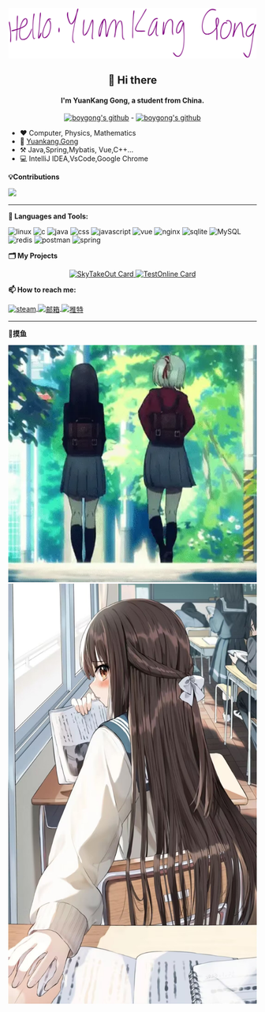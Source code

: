 ![hiim-yuankang-gong](./assets/helloyuankang-gong.svg)



<div align="center">
    <h2>👋 Hi there</h2>
    <h4>
        I'm YuanKang Gong, a student from China.
    </h4>
    <a href="#"><img src="https://github-readme-streak-stats.herokuapp.com?user=boygong&theme=tokyonight" alt="boygong's github" width="50%"/></a>
    -
    <a href='#'>
    	<img src="https://github-readme-stats.vercel.app/api?username=boygong&show_icons=true&theme=tokyonight" alt="boygong's github" width="47%" />
    </a>
</div>

-   :heart: Computer, Physics, Mathematics
-   :email: [Yuankang.Gong](mailto:2270499893@qq.com)
-   :hammer_and_pick: Java,Spring,Mybatis, Vue,C++...
-   :computer: IntelliJ IDEA,VsCode,Google Chrome

**:bulb:Contributions**

<img src="https://github-readme-activity-graph.vercel.app/graph?username=boygong&theme=dracula"/>

------

**🌈 Languages and Tools:**

<div>
<img src="https://www.vectorlogo.zone/logos/linux/linux-icon.svg" alt="linux" width="40" height="40"/>
    <img src="https://cdn.jsdelivr.net/gh/devicons/devicon/icons/c/c-original.svg" alt="c" width="40" height="40"/>
    <img src="https://cdn.jsdelivr.net/gh/devicons/devicon/icons/java/java-original.svg" alt="java" width="40" height="40"/>
    <img src="https://cdn.jsdelivr.net/gh/devicons/devicon@master/icons/css3/css3-original-wordmark.svg" alt="css" width="40" height="40"/>
    <img src="https://cdn.jsdelivr.net/gh/devicons/devicon/icons/javascript/javascript-original.svg" alt="javascript" width="40" height="40"/>
    <img src="https://cdn.jsdelivr.net/gh/devicons/devicon/icons/vuejs/vuejs-original.svg" alt="vue" width="40" height="40"/>
    <img src="https://www.vectorlogo.zone/logos/nginx/nginx-icon.svg" alt="nginx" width="40" height="40"/>
    <img src="https://www.vectorlogo.zone/logos/sqlite/sqlite-icon.svg" alt="sqlite" width="40" height="40"/>
    <img src="https://cdn.jsdelivr.net/gh/devicons/devicon/icons/mysql/mysql-original.svg" alt="MySQL" width="40" height="40"/>
    <img src="https://cdn.jsdelivr.net/gh/devicons/devicon@master/icons/redis/redis-original.svg" alt="redis" width="40" height="40"/>
    <img src="https://www.vectorlogo.zone/logos/getpostman/getpostman-icon.svg" alt="postman" width="40" height="40"/>
    <img src="https://www.vectorlogo.zone/logos/springio/springio-icon.svg" alt="spring" width="40" height="40"/>
</div>


**🗂️ My Projects**

<div align="center">
    <a href="https://github.com/boygong/sky-take-out">
    	<img src="https://github-readme-stats.vercel.app/api/pin/?username=boygong&repo=sky-take-out&theme=tokyonight" alt="SkyTakeOut Card" width="45%"/>
    </a>
    <a href="https://github.com/boygong/test-online">
    	<img src="https://github-readme-stats.vercel.app/api/pin/?username=boygong&repo=test-online&theme=tokyonight" alt="TestOnline Card" width="45%"/>
    </a>
</div>


**📫 How to reach me:**

<p>
  <a href="https://steamcommunity.com/profiles/76561199181241184/" target="blank">
    <img align="center" src="https://www.vectorlogo.zone/logos/steampowered/steampowered-icon.svg" alt="steam" height="30" width="30" />
  </a>
  <a href="mailto:2270499893@qq.com" target="blank">
    <img align="center" src="https://www.vectorlogo.zone/logos/gmail/gmail-icon.svg" alt="邮箱" height="30" width="30" />
  </a>
  <a href="https://twitter.com/fish_toast37217" target="blank">
    <img align="center" src="https://www.vectorlogo.zone/logos/twitter/twitter-tile.svg" alt="推特" height="30" width="30" />
  </a>
</p>

------

:dart:**摸鱼**

<img src="./assets/qianshu.gif" width="100%"/>

<img src="./assets/Cache_-2005800c9e115675.jpg" />
